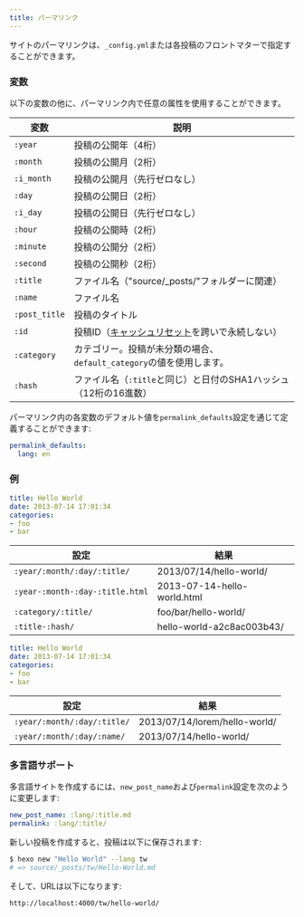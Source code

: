 ```yaml
---
title: パーマリンク
---
```

サイトのパーマリンクは、`_config.yml`または各投稿のフロントマターで指定することができます。

### 変数

以下の変数の他に、パーマリンク内で任意の属性を使用することができます。

変数 | 説明
--- | ---
`:year` | 投稿の公開年（4桁）
`:month` | 投稿の公開月（2桁）
`:i_month` | 投稿の公開月（先行ゼロなし）
`:day` | 投稿の公開日（2桁）
`:i_day` | 投稿の公開日（先行ゼロなし）
`:hour` | 投稿の公開時（2桁）
`:minute` | 投稿の公開分（2桁）
`:second` | 投稿の公開秒（2桁）
`:title` | ファイル名（"source/_posts/"フォルダーに関連）
`:name` | ファイル名
`:post_title` | 投稿のタイトル
`:id` | 投稿ID（[キャッシュリセット](/docs/commands#clean)を跨いで永続しない）
`:category` | カテゴリー。投稿が未分類の場合、`default_category`の値を使用します。
`:hash` | ファイル名（`:title`と同じ）と日付のSHA1ハッシュ（12桁の16進数）

パーマリンク内の各変数のデフォルト値を`permalink_defaults`設定を通じて定義することができます:

``` yaml
permalink_defaults:
  lang: en
```

### 例

``` yaml source/_posts/hello-world.md
title: Hello World
date: 2013-07-14 17:01:34
categories:
- foo
- bar
```

設定 | 結果
--- | ---
`:year/:month/:day/:title/` | 2013/07/14/hello-world/
`:year-:month-:day-:title.html` | 2013-07-14-hello-world.html
`:category/:title/` | foo/bar/hello-world/
`:title-:hash/` | hello-world-a2c8ac003b43/

``` yaml source/_posts/lorem/hello-world.md
title: Hello World
date: 2013-07-14 17:01:34
categories:
- foo
- bar
```

設定 | 結果
--- | ---
`:year/:month/:day/:title/` | 2013/07/14/lorem/hello-world/
`:year/:month/:day/:name/` | 2013/07/14/hello-world/

### 多言語サポート

多言語サイトを作成するには、`new_post_name`および`permalink`設定を次のように変更します:

``` yaml
new_post_name: :lang/:title.md
permalink: :lang/:title/
```

新しい投稿を作成すると、投稿は以下に保存されます:

``` bash
$ hexo new "Hello World" --lang tw
# => source/_posts/tw/Hello-World.md
```

そして、URLは以下になります:

``` plain
http://localhost:4000/tw/hello-world/
```
